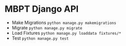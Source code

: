 # MBPT Django API
* Make Migrations
    `python manage.py makemigrations`
* Migrate
    `python manage.py migrate`
* Load Fixtures
    `python manage.py loaddata fixtures/*`
* Test
    `python manage.py test`